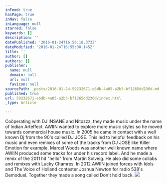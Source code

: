 ```yaml
---
inFeed: true
hasPage: true
inNav: false
inLanguage: null
starred: false
keywords: []
description: ''
datePublished: '2016-01-24T16:56:18.373Z'
dateModified: '2016-01-24T16:55:00.145Z'
title: ''
author: []
authors: []
publisher:
  name: null
  domain: null
  url: null
  favicon: null
sourcePath: _posts/2016-01-24-59232671-e6db-4a05-a2b3-bf1265dd230d.md
published: true
url: 59232671-e6db-4a05-a2b3-bf1265dd230d/index.html
_type: Article

---
```

Coöperating with DJ INSANE and Nitozzz, they made music under the name of Indian Arteffect. AWIIN wanted to explore more music styles so he moved towards commercial house music. In 2005 he came in contact with a well known Dj from the 90's called DJ JOSE. This led to helpful feedback on his music and even remixes of some of the tracks from DJ JOSE like Killer Emotion for example. Marcel Woods was another well known name where AWIIN produced some tracks for under his record label. And he made a remix of the 2011 hit "hello" from Martin Solveig. He also did some collabs and remixes with Lucky Chamres. In 2012 AWIIN joined forces with Idols and The Voice of Holland contester Joshua Newton for radio 538's Demoduel. Together they made a song called Don't hold back.
![](https://the-grid-user-content.s3-us-west-2.amazonaws.com/ff72c2d0-ce8a-481a-9f16-2b4bc2f050be.jpg)